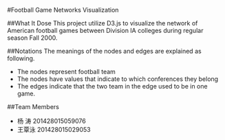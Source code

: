 #Football Game Networks Visualization

##What It Dose
This project utilize D3.js to visualize the network of American football games
between Division IA colleges during regular season Fall 2000.


##Notations
The meanings of the nodes and edges are explained as following.

* The nodes represent football team
* The nodes have values that indicate to which conferences they belong
* The edges indicate that the two team in the edge used to be in one game.

##Team Members
* 杨  涛 201428015059076
* 王覃泳 201428015029053